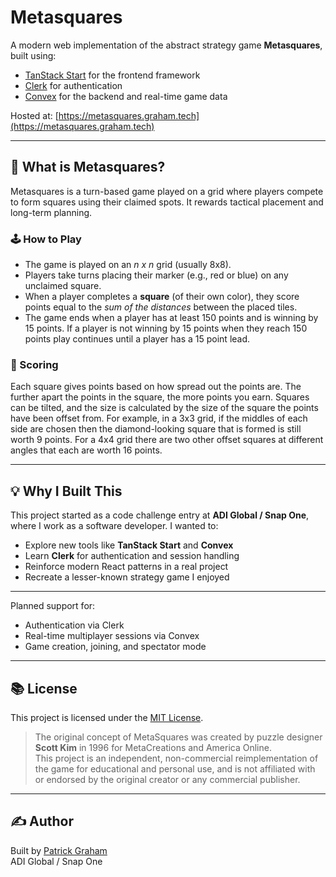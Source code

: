 # Metasquares

A modern web implementation of the abstract strategy game **Metasquares**, built using:

- [TanStack Start](https://tanstack.com/start) for the frontend framework
- [Clerk](https://clerk.dev) for authentication
- [Convex](https://convex.dev) for the backend and real-time game data

Hosted at: [https://metasquares.graham.tech](https://metasquares.graham.tech)

---

## 🎯 What is Metasquares?

Metasquares is a turn-based game played on a grid where players compete to form squares using their claimed spots. It rewards tactical placement and long-term planning.

### 🕹️ How to Play

- The game is played on an *n x n* grid (usually 8x8).
- Players take turns placing their marker (e.g., red or blue) on any unclaimed square.
- When a player completes a **square** (of their own color), they score points equal to the *sum of the distances* between the placed tiles.
- The game ends when a player has at least 150 points and is winning by 15 points. If a player is not winning by 15 points when they reach 150 points play continues until a player has a 15 point lead. 

### 📐 Scoring

Each square gives points based on how spread out the points are. The further apart the points in the square, the more points you earn. Squares can be tilted, and the size is calculated by the size of the square the points have been offset from. For example, in a 3x3 grid, if the middles of each side are chosen then the diamond-looking square that is formed is still worth 9 points. For a 4x4 grid there are two other offset squares at different angles that each are worth 16 points. 

---

## 💡 Why I Built This

This project started as a code challenge entry at **ADI Global / Snap One**, where I work as a software developer. I wanted to:

- Explore new tools like **TanStack Start** and **Convex**
- Learn **Clerk** for authentication and session handling
- Reinforce modern React patterns in a real project
- Recreate a lesser-known strategy game I enjoyed

---

Planned support for:

- Authentication via Clerk
- Real-time multiplayer sessions via Convex
- Game creation, joining, and spectator mode

---

## 📚 License
This project is licensed under the [MIT License](LICENSE).

> The original concept of MetaSquares was created by puzzle designer **Scott Kim** in 1996 for MetaCreations and America Online.  
> This project is an independent, non-commercial reimplementation of the game for educational and personal use, and is not affiliated with or endorsed by the original creator or any commercial publisher.

---

## ✍️ Author

Built by [Patrick Graham](https://graham.tech)  
ADI Global / Snap One
